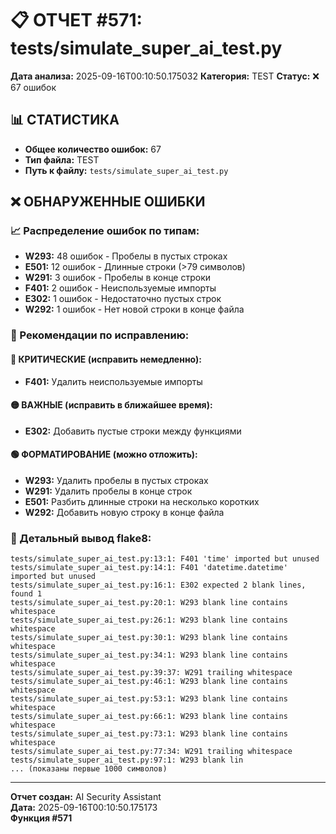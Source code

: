# 📋 ОТЧЕТ #571: tests/simulate_super_ai_test.py

**Дата анализа:** 2025-09-16T00:10:50.175032
**Категория:** TEST
**Статус:** ❌ 67 ошибок

## 📊 СТАТИСТИКА

- **Общее количество ошибок:** 67
- **Тип файла:** TEST
- **Путь к файлу:** `tests/simulate_super_ai_test.py`

## ❌ ОБНАРУЖЕННЫЕ ОШИБКИ

### 📈 Распределение ошибок по типам:

- **W293:** 48 ошибок - Пробелы в пустых строках
- **E501:** 12 ошибок - Длинные строки (>79 символов)
- **W291:** 3 ошибок - Пробелы в конце строки
- **F401:** 2 ошибок - Неиспользуемые импорты
- **E302:** 1 ошибок - Недостаточно пустых строк
- **W292:** 1 ошибок - Нет новой строки в конце файла

### 🎯 Рекомендации по исправлению:

#### 🔴 КРИТИЧЕСКИЕ (исправить немедленно):
- **F401:** Удалить неиспользуемые импорты

#### 🟡 ВАЖНЫЕ (исправить в ближайшее время):
- **E302:** Добавить пустые строки между функциями

#### 🟢 ФОРМАТИРОВАНИЕ (можно отложить):
- **W293:** Удалить пробелы в пустых строках
- **W291:** Удалить пробелы в конце строк
- **E501:** Разбить длинные строки на несколько коротких
- **W292:** Добавить новую строку в конце файла

### 📝 Детальный вывод flake8:

```
tests/simulate_super_ai_test.py:13:1: F401 'time' imported but unused
tests/simulate_super_ai_test.py:14:1: F401 'datetime.datetime' imported but unused
tests/simulate_super_ai_test.py:16:1: E302 expected 2 blank lines, found 1
tests/simulate_super_ai_test.py:20:1: W293 blank line contains whitespace
tests/simulate_super_ai_test.py:26:1: W293 blank line contains whitespace
tests/simulate_super_ai_test.py:30:1: W293 blank line contains whitespace
tests/simulate_super_ai_test.py:34:1: W293 blank line contains whitespace
tests/simulate_super_ai_test.py:39:37: W291 trailing whitespace
tests/simulate_super_ai_test.py:46:1: W293 blank line contains whitespace
tests/simulate_super_ai_test.py:53:1: W293 blank line contains whitespace
tests/simulate_super_ai_test.py:66:1: W293 blank line contains whitespace
tests/simulate_super_ai_test.py:73:1: W293 blank line contains whitespace
tests/simulate_super_ai_test.py:77:34: W291 trailing whitespace
tests/simulate_super_ai_test.py:97:1: W293 blank lin
... (показаны первые 1000 символов)
```

---
**Отчет создан:** AI Security Assistant  
**Дата:** 2025-09-16T00:10:50.175173  
**Функция #571**
